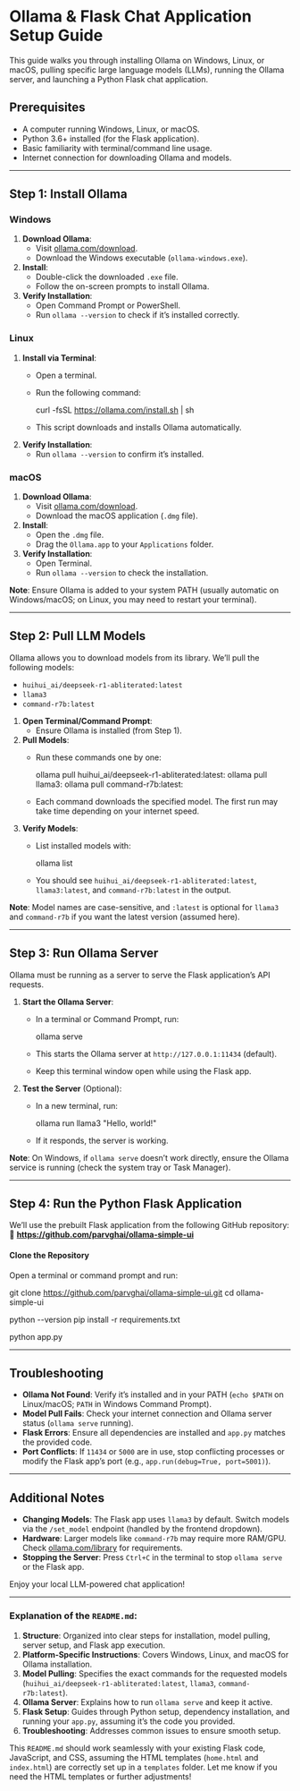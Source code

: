 
# Ollama & Flask Chat Application Setup Guide

This guide walks you through installing Ollama on Windows, Linux, or macOS, pulling specific large language models (LLMs), running the Ollama server, and launching a Python Flask chat application.

## Prerequisites
- A computer running Windows, Linux, or macOS.
- Python 3.6+ installed (for the Flask application).
- Basic familiarity with terminal/command line usage.
- Internet connection for downloading Ollama and models.

---

## Step 1: Install Ollama

### Windows
1. **Download Ollama**:
   - Visit [ollama.com/download](https://ollama.com/download).
   - Download the Windows executable (`ollama-windows.exe`).
2. **Install**:
   - Double-click the downloaded `.exe` file.
   - Follow the on-screen prompts to install Ollama.
3. **Verify Installation**:
   - Open Command Prompt or PowerShell.
   - Run `ollama --version` to check if it’s installed correctly.

### Linux
1. **Install via Terminal**:
   - Open a terminal.
   - Run the following command:
     
     curl -fsSL https://ollama.com/install.sh | sh

   - This script downloads and installs Ollama automatically.
2. **Verify Installation**:
   - Run `ollama --version` to confirm it’s installed.

### macOS
1. **Download Ollama**:
   - Visit [ollama.com/download](https://ollama.com/download).
   - Download the macOS application (`.dmg` file).
2. **Install**:
   - Open the `.dmg` file.
   - Drag the `Ollama.app` to your `Applications` folder.
3. **Verify Installation**:
   - Open Terminal.
   - Run `ollama --version` to check the installation.

**Note**: Ensure Ollama is added to your system PATH (usually automatic on Windows/macOS; on Linux, you may need to restart your terminal).

---

## Step 2: Pull LLM Models

Ollama allows you to download models from its library. We’ll pull the following models:
- `huihui_ai/deepseek-r1-abliterated:latest`
- `llama3`
- `command-r7b:latest`

1. **Open Terminal/Command Prompt**:
   - Ensure Ollama is installed (from Step 1).
2. **Pull Models**:
   - Run these commands one by one:
     
     ollama pull huihui_ai/deepseek-r1-abliterated:latest:
     ollama pull llama3:
     ollama pull command-r7b:latest:
     
   - Each command downloads the specified model. The first run may take time depending on your internet speed.
3. **Verify Models**:
   - List installed models with:
     
     ollama list
     
   - You should see `huihui_ai/deepseek-r1-abliterated:latest`, `llama3:latest`, and `command-r7b:latest` in the output.

**Note**: Model names are case-sensitive, and `:latest` is optional for `llama3` and `command-r7b` if you want the latest version (assumed here).

---

## Step 3: Run Ollama Server

Ollama must be running as a server to serve the Flask application’s API requests.

1. **Start the Ollama Server**:
   - In a terminal or Command Prompt, run:
     
     ollama serve
     
   - This starts the Ollama server at `http://127.0.0.1:11434` (default).
   - Keep this terminal window open while using the Flask app.
2. **Test the Server** (Optional):
   - In a new terminal, run:
     
     ollama run llama3 "Hello, world!"
     
   - If it responds, the server is working.

**Note**: On Windows, if `ollama serve` doesn’t work directly, ensure the Ollama service is running (check the system tray or Task Manager).

---

## Step 4: Run the Python Flask Application

We’ll use the prebuilt Flask application from the following GitHub repository:  
🔗 **https://github.com/parvghai/ollama-simple-ui**

#### Clone the Repository

Open a terminal or command prompt and run:


git clone https://github.com/parvghai/ollama-simple-ui.git
cd ollama-simple-ui

python --version
pip install -r requirements.txt

python app.py

---

## Troubleshooting
- **Ollama Not Found**: Verify it’s installed and in your PATH (`echo $PATH` on Linux/macOS; `PATH` in Windows Command Prompt).
- **Model Pull Fails**: Check your internet connection and Ollama server status (`ollama serve` running).
- **Flask Errors**: Ensure all dependencies are installed and `app.py` matches the provided code.
- **Port Conflicts**: If `11434` or `5000` are in use, stop conflicting processes or modify the Flask app’s port (e.g., `app.run(debug=True, port=5001)`).

---

## Additional Notes
- **Changing Models**: The Flask app uses `llama3` by default. Switch models via the `/set_model` endpoint (handled by the frontend dropdown).
- **Hardware**: Larger models like `command-r7b` may require more RAM/GPU. Check [ollama.com/library](https://ollama.com/library) for requirements.
- **Stopping the Server**: Press `Ctrl+C` in the terminal to stop `ollama serve` or the Flask app.

Enjoy your local LLM-powered chat application!


---

### Explanation of the `README.md`:
1. **Structure**: Organized into clear steps for installation, model pulling, server setup, and Flask app execution.
2. **Platform-Specific Instructions**: Covers Windows, Linux, and macOS for Ollama installation.
3. **Model Pulling**: Specifies the exact commands for the requested models (`huihui_ai/deepseek-r1-abliterated:latest`, `llama3`, `command-r7b:latest`).
4. **Ollama Server**: Explains how to run `ollama serve` and keep it active.
5. **Flask Setup**: Guides through Python setup, dependency installation, and running your `app.py`, assuming it’s the code you provided.
6. **Troubleshooting**: Addresses common issues to ensure smooth setup.

This `README.md` should work seamlessly with your existing Flask code, JavaScript, and CSS, assuming the HTML templates (`home.html` and `index.html`) are correctly set up in a `templates` folder. Let me know if you need the HTML templates or further adjustments!

